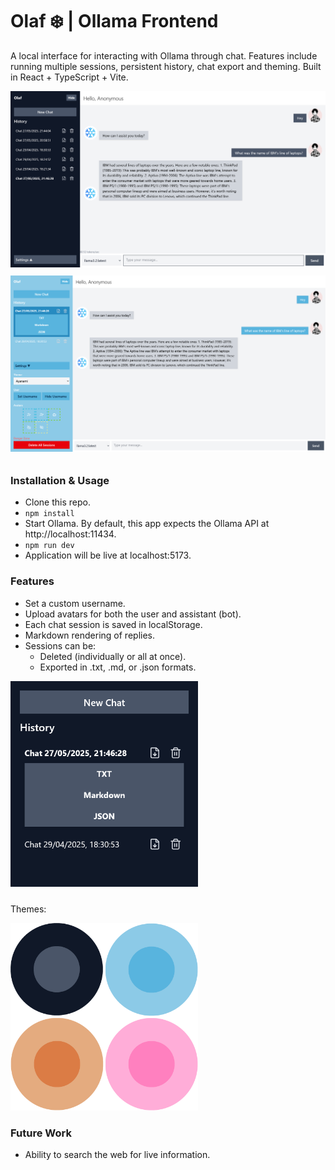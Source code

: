 # Olaf ❄️ | Ollama Frontend

A local interface for interacting with Ollama through chat. Features include running multiple sessions, persistent history, chat export and theming. Built in React + TypeScript + Vite.

<img src="./images/ss1.png" width=1000 style="margin-bottom:10px;">

<img src="./images/ss2.png" width=1000 style="margin-bottom:10px;">

### Installation & Usage
- Clone this repo.
- `npm install`
- Start Ollama. By default, this app expects the Ollama API at http://localhost:11434.
- `npm run dev`
- Application will be live at localhost:5173.

### Features

- Set a custom username.
- Upload avatars for both the user and assistant (bot).
- Each chat session is saved in localStorage.
- Markdown rendering of replies.
- Sessions can be:
    - Deleted (individually or all at once).
    - Exported in .txt, .md, or .json formats.

<img src="./images/ss3.png" width=300 style="margin-bottom:10px;">

Themes:

<img src="./images/themes.png" width=300>

### Future Work

- Ability to search the web for live information.
